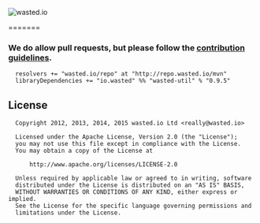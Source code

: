 ![wasted.io](http://wasted.io/images/soon/wasted.png)

=======

### We do allow pull requests, but please follow the [contribution guidelines](https://github.com/wasted/netflow/blob/master/CONTRIBUTING.md).


```
  resolvers += "wasted.io/repo" at "http://repo.wasted.io/mvn"
  libraryDependencies += "io.wasted" %% "wasted-util" % "0.9.5"
```

## License

```
  Copyright 2012, 2013, 2014, 2015 wasted.io Ltd <really@wasted.io>

  Licensed under the Apache License, Version 2.0 (the "License");
  you may not use this file except in compliance with the License.
  You may obtain a copy of the License at

      http://www.apache.org/licenses/LICENSE-2.0

  Unless required by applicable law or agreed to in writing, software
  distributed under the License is distributed on an "AS IS" BASIS,
  WITHOUT WARRANTIES OR CONDITIONS OF ANY KIND, either express or implied.
  See the License for the specific language governing permissions and
  limitations under the License.
```

